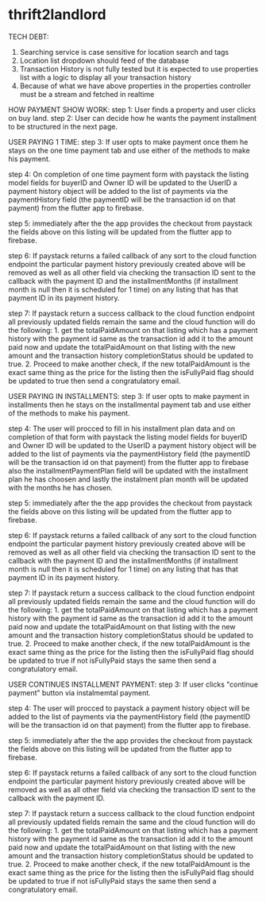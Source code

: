 # thrift2landlord

TECH DEBT:
1. Searching service is case sensitive for location search and tags
2. Location list dropdown should feed of the database
3. Transaction History is not fully tested but it is expected to use properties list with a logic to display all your transaction history
4. Because of what we have above properties in the properties controller must be a stream and fetched in realtime



HOW PAYMENT SHOW WORK:
step 1: User finds a property and user clicks on buy land.
step 2: User can decide how he wants the payment installment to be structured in the next page.

USER PAYING 1 TIME:
step 3: If user opts to make payment once them he stays on the one time payment tab and use either of the methods to make his payment.

step 4: On completion of one time payment form with paystack the listing model fields for buyerID and Owner ID will be updated to the UserID a payment history object will be added to the list of payments via the paymentHistory field (the paymentID will be the transaction id on that payment) from the flutter app to firebase.

step 5: immediately after the the app provides the checkout from paystack the fields above on this listing will be updated from the flutter app to firebase.

step 6: If paystack returns a failed callback of any sort to the cloud function endpoint the particular payment history previously created above will be removed as well as all other field via checking the transaction ID sent to the callback with the payment ID and the installmentMonths (if installment month is null then it is scheduled for 1 time) on any listing that has that payment ID in its payment history.

step 7: If paystack return a success callback to the cloud function endpoint all previously updated fields remain the same and the cloud function will do the following:
    1. get the totalPaidAmount on that listing which has a payment history with the payment id same as the transaction id add it to the amount paid now and update the totalPaidAmount on that listing with the new amount and the transaction history completionStatus should be updated to true.
    2. Proceed to make another check, if the new totalPaidAmount is the exact same thing as the price for the listing then the isFullyPaid flag should be updated to true then send a congratulatory email.


USER PAYING IN INSTALLMENTS:
step 3: If user opts to make payment in installments then he stays on the installmental payment tab and use either of the methods to make his payment.

step 4: The user will procced to fill in his installment plan data and on completion of that form  with paystack the listing model fields for buyerID and Owner ID will be updated to the UserID a payment history object will be added to the list of payments via the paymentHistory field (the paymentID will be the transaction id on that payment) from the flutter app to firebase also the installmentPaymentPlan field will be updated with the installment plan he has choosen and lastly the instalment plan month will be updated with the months he has chosen.

step 5: immediately after the the app provides the checkout from paystack the fields above on this listing will be updated from the flutter app to firebase.

step 6: If paystack returns a failed callback of any sort to the cloud function endpoint the particular payment history previously created above will be removed as well as all other field via checking the transaction ID sent to the callback with the payment ID and the installmentMonths (if installment month is null then it is scheduled for 1 time) on any listing that has that payment ID in its payment history.

step 7: If paystack return a success callback to the cloud function endpoint all previously updated fields remain the same and the cloud function will do the following:
    1. get the totalPaidAmount on that listing which has a payment history with the payment id same as the transaction id add it to the amount paid now and update the totalPaidAmount on that listing with the new amount and the transaction history completionStatus should be updated to true.
    2. Proceed to make another check, if the new totalPaidAmount is the exact same thing as the price for the listing then the isFullyPaid flag should be updated to true if not isFullyPaid stays the same then send a congratulatory email.



USER CONTINUES INSTALLMENT PAYMENT:
step 3: If user clicks "continue payment" button via instalmemtal payment.

step 4: The user will procced to paystack a payment history object will be added to the list of payments via the paymentHistory field (the paymentID will be the transaction id on that payment) from the flutter app to firebase.

step 5: immediately after the the app provides the checkout from paystack the fields above on this listing will be updated from the flutter app to firebase.

step 6: If paystack returns a failed callback of any sort to the cloud function endpoint the particular payment history previously created above will be removed as well as all other field via checking the transaction ID sent to the callback with the payment ID.

step 7: If paystack return a success callback to the cloud function endpoint all previously updated fields remain the same and the cloud function will do the following:
    1. get the totalPaidAmount on that listing which has a payment history with the payment id same as the transaction id add it to the amount paid now and update the totalPaidAmount on that listing with the new amount and the transaction history completionStatus should be updated to true.
    2. Proceed to make another check, if the new totalPaidAmount is the exact same thing as the price for the listing then the isFullyPaid flag should be updated to true if not isFullyPaid stays the same then send a congratulatory email.